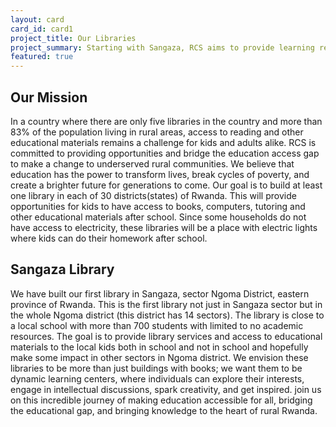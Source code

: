 ```yaml
---
layout: card
card_id: card1
project_title: Our Libraries
project_summary: Starting with Sangaza, RCS aims to provide learning resources for rural communities.
featured: true
---
```

<!--Featured cards can be written in HTML or markdown -->

<h2>Our Mission</h2>
<p>In a country where there are only five libraries in the country and more than 83% of the population living in rural areas, access to reading and other educational materials remains a challenge for kids and adults alike. RCS is committed to providing opportunities and bridge the education access gap to make a change to underserved rural communities. We believe that education has the power to transform lives, break cycles of poverty, and create a brighter future for generations to come.
Our goal is to build at least one library in each of 30 districts(states) of Rwanda. This will provide opportunities for kids to have access to books, computers, tutoring and other educational materials after school. Since some households do not have access to electricity, these libraries will be a place with electric lights where kids can do their homework after school.</p>

<h2>Sangaza Library</h2>
<p>
We have built our first library in Sangaza, sector Ngoma District, eastern province of Rwanda. This is the first library not just in Sangaza sector but in the whole Ngoma district (this district has 14 sectors). The library is close to a local school with more than 700 students with limited to no academic resources. The goal is to provide library services and access to educational materials to the local kids both in school and not in school and hopefully make some impact in other sectors in Ngoma district.
We envision these libraries to be more than just buildings with books; we want them to be dynamic learning centers, where individuals can explore their interests, engage in intellectual discussions, spark creativity, and get inspired.
 join us on this incredible journey of making education accessible for all, bridging the educational gap, and bringing knowledge to the heart of rural Rwanda.</p>


